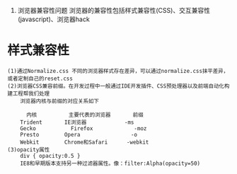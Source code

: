 1. 浏览器兼容性问题
浏览器的兼容性包括样式兼容性(CSS)、交互兼容性(javascript)、浏览器hack
# 样式兼容性
    (1)通过Normalize.css 不同的浏览器样式存在差异，可以通过normalize.css抹平差异，或者定制自己的reset.css
    (2)浏览器CSS兼容前缀。在开发过程中一般通过IDE开发插件、CSS预处理器以及前端自动化构建工程帮我们处理
        浏览器内核与前缀的对应关系如下
        
          内核	      主要代表的浏览器	     前缀
        Trident	      IE浏览器	           -ms
        Gecko	        Firefox	            -moz
        Presto	      Opera	               -o
        Webkit	      Chrome和Safari	     -webkit
    (3)opacity属性
        div { opacity:0.5 }
        IE8和早期版本支持另一种过滤器属性。像：filter:Alpha(opacity=50)